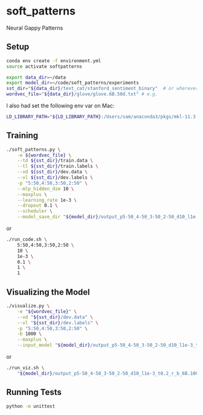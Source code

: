 # soft_patterns
Neural Gappy Patterns


## Setup

```bash
conda env create -f environment.yml
source activate softpatterns

export data_dir=~/data
export model_dir=~/code/soft_patterns/experiments
sst_dir="${data_dir}/text_cat/stanford_sentiment_binary"  # or wherever you download the dataset
wordvec_file="${data_dir}/glove/glove.6B.50d.txt" # e.g.
```

I also had set the following env var on Mac:

```bash
LD_LIBRARY_PATH="${LD_LIBRARY_PATH}:/Users/sam/anaconda3/pkgs/mkl-11.3.3-0/lib"
```


## Training

```bash
./soft_patterns.py \
    -e ${wordvec_file} \
    --td ${sst_dir}/train.data \
    --tl ${sst_dir}/train.labels \
    --vd ${sst_dir}/dev.data \
    --vl ${sst_dir}/dev.labels \
    -p "5:50,4:50,3:50,2:50" \
    --mlp_hidden_dim 10 \
    --maxplus \
    --learning_rate 1e-3 \
    --dropout 0.1 \
    --scheduler \
    --model_save_dir "${model_dir}/output_p5-50_4-50_3-50_2-50_d10_l1e-3_t0.2_r_b_6B.100d_slScale0_epsScale0_3d79c4f"
```

or

```bash
./run_code.sh \
    5:50,4:50,3:50,2:50 \
    10 \
    1e-3 \
    0.1 \
    1 \
    1
```

## Visualizing the Model

```bash
./visualize.py \
    -e "${wordvec_file}" \
    --vd "${sst_dir}/dev.data" \
    --vl "${sst_dir}/dev.labels" \
    -p "5:50,4:50,3:50,2:50" \
    -b 1000 \
    --maxplus \
    --input_model "${model_dir}/output_p5-50_4-50_3-50_2-50_d10_l1e-3_t0.2_r_b_6B.100d_slScale0_epsScale0_3d79c4f/model_69.pth"
```

or

```bash
./run_viz.sh \
    "${model_dir}/output_p5-50_4-50_3-50_2-50_d10_l1e-3_t0.2_r_b_6B.100d_slScale0_epsScale0_3d79c4f"
```


## Running Tests

```bash
python -m unittest
```
